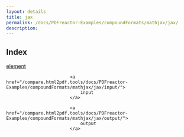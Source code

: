 ```yaml
---
layout: details
title: jax
permalink: /docs/PDFreactor-Examples/compoundFormats/mathjax/jax/
description: 
---
```


## Index
<div class="boxes">
                            <a href="/compare.html2pdf.tools/docs/PDFreactor-Examples/compoundFormats/mathjax/jax/element/">
                                element
                            </a>

                            <a href="/compare.html2pdf.tools/docs/PDFreactor-Examples/compoundFormats/mathjax/jax/input/">
                                input
                            </a>

                            <a href="/compare.html2pdf.tools/docs/PDFreactor-Examples/compoundFormats/mathjax/jax/output/">
                                output
                            </a>
</div>


